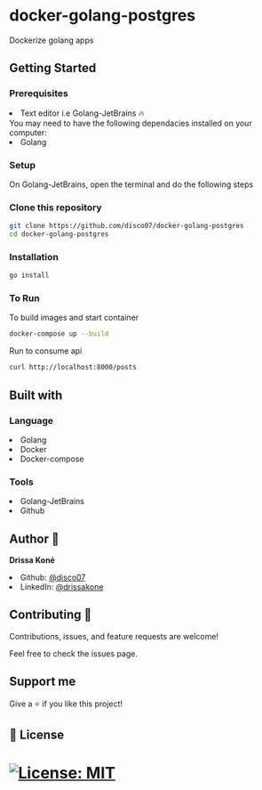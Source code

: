 # docker-golang-postgres
Dockerize golang apps

## Getting Started

### Prerequisites
<li>Text editor i.e Golang-JetBrains 🔥</li>
You may need to have the following dependacies installed on your computer:

<li>Golang</li>

### Setup
On Golang-JetBrains, open the terminal and do the following steps

### Clone this repository
```bash
git clone https://github.com/disco07/docker-golang-postgres
cd docker-golang-postgres
```
### Installation
```bash
go install
```
### To Run
To build images and start container
```bash
docker-compose up --build
```
Run to consume api
```bash
curl http://localhost:8000/posts
```
## Built with

### Language
<li>Golang</li>
<li>Docker</li>
<li>Docker-compose</li>

### Tools
<li>Golang-JetBrains</li>
<li>Github</li>

## Author 👤
<strong>Drissa Koné</strong>

<li>Github: <a href="https://github.com/disco07">@disco07</a></li>
<li>LinkedIn: <a href="https://linkedin.com/in/drissa-kon%C3%A9">@drissakone</a></li>

## Contributing 🤝
Contributions, issues, and feature requests are welcome!

Feel free to check the issues page.

## Support me
Give a ⭐️ if you like this project!

## 📝 License
[![License: MIT](https://img.shields.io/badge/License-MIT-yellow.svg)](https://opensource.org/licenses/MIT)
=======
